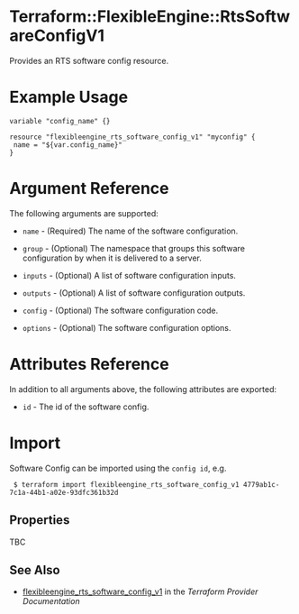 # Terraform::FlexibleEngine::RtsSoftwareConfigV1

Provides an RTS software config resource.

# Example Usage

 ```hcl
variable "config_name" {}
 
resource "flexibleengine_rts_software_config_v1" "myconfig" {
  name = "${var.config_name}"
}
 ```

# Argument Reference

The following arguments are supported:

* `name` - (Required) The name of the software configuration.

* `group` - (Optional) The namespace that groups this software configuration by when it is delivered to a server.

* `inputs` - (Optional) A list of software configuration inputs.

* `outputs` - (Optional) A list of software configuration outputs.

* `config` - (Optional) The software configuration code.

* `options` - (Optional) The software configuration options.


# Attributes Reference

In addition to all arguments above, the following attributes are exported:

* `id` - The id of the software config.
 
# Import

Software Config can be imported using the `config id`, e.g.
```
 $ terraform import flexibleengine_rts_software_config_v1 4779ab1c-7c1a-44b1-a02e-93dfc361b32d
```

## Properties

TBC

## See Also

* [flexibleengine_rts_software_config_v1](https://www.terraform.io/docs/providers/flexibleengine/r/rts_software_config_v1.html) in the _Terraform Provider Documentation_